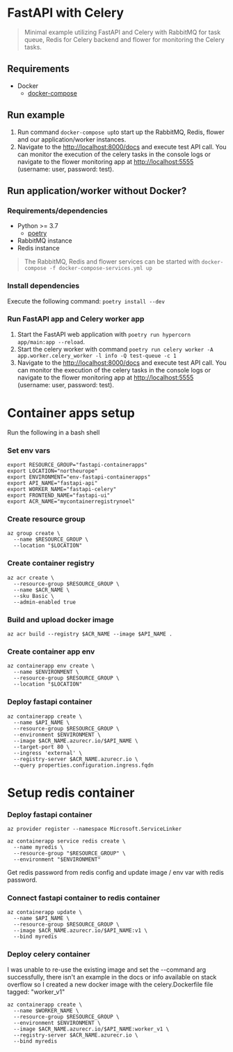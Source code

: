 # FastAPI with Celery

> Minimal example utilizing FastAPI and Celery with RabbitMQ for task queue, Redis for Celery backend and flower for monitoring the Celery tasks.

## Requirements

- Docker
  - [docker-compose](https://docs.docker.com/compose/install/)

## Run example

1. Run command ```docker-compose up```to start up the RabbitMQ, Redis, flower and our application/worker instances.
2. Navigate to the [http://localhost:8000/docs](http://localhost:8000/docs) and execute test API call. You can monitor the execution of the celery tasks in the console logs or navigate to the flower monitoring app at [http://localhost:5555](http://localhost:5555) (username: user, password: test).

## Run application/worker without Docker?

### Requirements/dependencies

- Python >= 3.7
  - [poetry](https://python-poetry.org/docs/#installation)
- RabbitMQ instance
- Redis instance

> The RabbitMQ, Redis and flower services can be started with ```docker-compose -f docker-compose-services.yml up```

### Install dependencies

Execute the following command: ```poetry install --dev```

### Run FastAPI app and Celery worker app

1. Start the FastAPI web application with ```poetry run hypercorn app/main:app --reload```.
2. Start the celery worker with command ```poetry run celery worker -A app.worker.celery_worker -l info -Q test-queue -c 1```
3. Navigate to the [http://localhost:8000/docs](http://localhost:8000/docs) and execute test API call. You can monitor the execution of the celery tasks in the console logs or navigate to the flower monitoring app at [http://localhost:5555](http://localhost:5555) (username: user, password: test).

# Container apps setup

Run the following in a bash shell

### Set env vars
```
export RESOURCE_GROUP="fastapi-containerapps"
export LOCATION="northeurope"
export ENVIRONMENT="env-fastapi-containerapps"
export API_NAME="fastapi-api"
export WORKER_NAME="fastapi-celery"
export FRONTEND_NAME="fastapi-ui"
export ACR_NAME="mycontainerregistrynoel"
```

### Create resource group
```
az group create \
  --name $RESOURCE_GROUP \
  --location "$LOCATION"
```

### Create container registry
```
az acr create \
  --resource-group $RESOURCE_GROUP \
  --name $ACR_NAME \
  --sku Basic \
  --admin-enabled true
```

### Build and upload docker image
`az acr build --registry $ACR_NAME --image $API_NAME .`

### Create container app env
```
az containerapp env create \
  --name $ENVIRONMENT \
  --resource-group $RESOURCE_GROUP \
  --location "$LOCATION"
```

### Deploy fastapi container
```
az containerapp create \
  --name $API_NAME \
  --resource-group $RESOURCE_GROUP \
  --environment $ENVIRONMENT \
  --image $ACR_NAME.azurecr.io/$API_NAME \
  --target-port 80 \
  --ingress 'external' \
  --registry-server $ACR_NAME.azurecr.io \
  --query properties.configuration.ingress.fqdn
```

# Setup redis container

### Deploy fastapi container
`az provider register --namespace Microsoft.ServiceLinker`

```
az containerapp service redis create \
  --name myredis \
  --resource-group "$RESOURCE_GROUP" \
  --environment "$ENVIRONMENT"
```
  
Get redis password from redis config and update image / env var with redis password.

### Connect fastapi container to redis container
```
az containerapp update \
  --name $API_NAME \
  --resource-group $RESOURCE_GROUP \
  --image $ACR_NAME.azurecr.io/$API_NAME:v1 \
  --bind myredis
```

### Deploy celery container

I was unable to re-use the existing image and set the --command arg successfully, there isn't an example in the docs or info available on stack overflow so I created a new docker image with the celery.Dockerfile file tagged: "worker_v1"

```
az containerapp create \
  --name $WORKER_NAME \
  --resource-group $RESOURCE_GROUP \
  --environment $ENVIRONMENT \
  --image $ACR_NAME.azurecr.io/$API_NAME:worker_v1 \
  --registry-server $ACR_NAME.azurecr.io \
  --bind myredis
```
  
